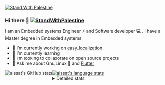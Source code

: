 [![Stand With Palestine](https://raw.githubusercontent.com/TheBSD/StandWithPalestine/main/banner-no-action.svg)](https://thebsd.github.io/StandWithPalestine)
### Hi there 👋   [![StandWithPalestine](https://raw.githubusercontent.com/TheBSD/StandWithPalestine/main/badges/StandWithPalestine.svg)](https://github.com/TheBSD/StandWithPalestine/blob/main/docs/README.md)

I am an Embedded systems Engineer ⚡️ and Software developer 💻 . I have a Master degree in Embedded systems
- 🔭 I’m currently working on [easy_localization](https://pub.dev/packages/easy_localization)
- 🌱 I’m currently learning 
- 👯 I’m looking to collaborate on open source projects
- 💬 Ask me about  Gnu/Linux 🐧 and [Flutter](https://flutter.dev) 

<a href="https://profile-summary-for-github.com/user/aissat">
  <img align="left" height="170px" src="https://github-readme-stats.vercel.app/api?username=aissat&show_icons=true&line_height=27&count_private=true&include_all_commits=true" alt="aissat's GitHub stats"/>
  <img src="https://github-readme-stats.vercel.app/api/top-langs/?username=aissat&hide_langs_below=5&layout=compact" alt="aissat's language stats"/>
</a>

<details>
<summary>Detailed stats</summary>
 

### 🧐 Waka Stats

<!--START_SECTION:waka-->
![Code Time](http://img.shields.io/badge/Code%20Time-6%2C326%20hrs%2056%20mins-blue)

![Profile Views](http://img.shields.io/badge/Profile%20Views-0-blue)

![Lines of code](https://img.shields.io/badge/From%20Hello%20World%20I%27ve%20Written-2.1%20million%20lines%20of%20code-blue)

**🐱 My GitHub Data** 

> 📦 121.8 kB Used in GitHub's Storage 
 > 
> 🏆 248 Contributions in the Year 2024
 > 
> 💼 Opted to Hire
 > 
> 📜 171 Public Repositories 
 > 
> 🔑 30 Private Repositories 
 > 
**I'm a Night 🦉** 

```text
🌞 Morning                593 commits         ██░░░░░░░░░░░░░░░░░░░░░░░   08.09 % 
🌆 Daytime                1205 commits        ████░░░░░░░░░░░░░░░░░░░░░   16.44 % 
🌃 Evening                3046 commits        ██████████░░░░░░░░░░░░░░░   41.57 % 
🌙 Night                  2484 commits        ████████░░░░░░░░░░░░░░░░░   33.90 % 
```
📅 **I'm Most Productive on Thursday** 

```text
Monday                   680 commits         ██░░░░░░░░░░░░░░░░░░░░░░░   09.28 % 
Tuesday                  1116 commits        ████░░░░░░░░░░░░░░░░░░░░░   15.23 % 
Wednesday                827 commits         ███░░░░░░░░░░░░░░░░░░░░░░   11.29 % 
Thursday                 1449 commits        █████░░░░░░░░░░░░░░░░░░░░   19.77 % 
Friday                   1316 commits        ████░░░░░░░░░░░░░░░░░░░░░   17.96 % 
Saturday                 1223 commits        ████░░░░░░░░░░░░░░░░░░░░░   16.69 % 
Sunday                   717 commits         ██░░░░░░░░░░░░░░░░░░░░░░░   09.78 % 
```


📊 **This Week I Spent My Time On** 

```text
🕑︎ Time Zone: Africa/Algiers

💬 Programming Languages: 
Dart                     29 hrs 28 mins      ██████████████████████░░░   88.63 % 
Rust                     2 hrs 47 mins       ██░░░░░░░░░░░░░░░░░░░░░░░   08.38 % 
Other                    29 mins             ░░░░░░░░░░░░░░░░░░░░░░░░░   01.49 % 
YAML                     15 mins             ░░░░░░░░░░░░░░░░░░░░░░░░░   00.77 % 
TOML                     10 mins             ░░░░░░░░░░░░░░░░░░░░░░░░░   00.51 % 

🔥 Editors: 
VS Code                  32 hrs 24 mins      ████████████████████████░   97.41 % 
Cursor                   51 mins             █░░░░░░░░░░░░░░░░░░░░░░░░   02.59 % 

💻 Operating System: 
Linux                    33 hrs 15 mins      █████████████████████████   100.00 % 
```

**I Mostly Code in Dart** 

```text
Dart                     32 repos            ████████░░░░░░░░░░░░░░░░░   31.37 % 
TypeScript               10 repos            ██░░░░░░░░░░░░░░░░░░░░░░░   09.80 % 
JavaScript               6 repos             █░░░░░░░░░░░░░░░░░░░░░░░░   05.88 % 
Dockerfile               4 repos             █░░░░░░░░░░░░░░░░░░░░░░░░   03.92 % 
Rust                     3 repos             █░░░░░░░░░░░░░░░░░░░░░░░░   02.94 % 
```



**Timeline**

![Lines of Code chart](https://raw.githubusercontent.com/aissat/aissat/master/assets/bar_graph.png)


 Last Updated on 22/09/2024 01:17:18 UTC
<!--END_SECTION:waka-->

</details>
